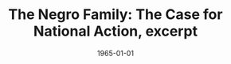 --- 
draft: true
docset: how-did-nyc-segregate
bundle: racist-ableist-ideas
title: "The Negro Family: The Case for National Action, excerpt"
featured: the-negro-family.jpg
featuredAlt: Text of a report
layout: "tc-single"
hasContentInGallery: true
date: 1965-01-01
--- 